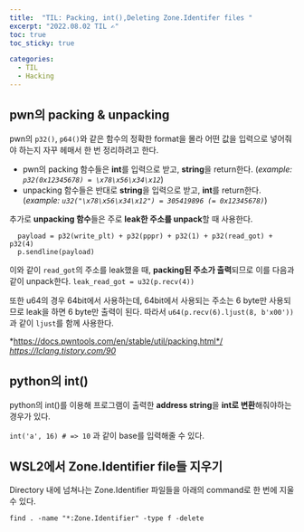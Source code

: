 ```yaml
---
title:  "TIL: Packing, int(),Deleting Zone.Identifer files "
excerpt: "2022.08.02 TIL ✍"
toc: true
toc_sticky: true

categories:
  - TIL
  - Hacking
---
```


## pwn의 packing & unpacking

pwn의 `p32()`, `p64()`와 같은 함수의 정확한 format을 몰라 어떤 값을 입력으로 넣어줘야 하는지 자꾸 헤매서 한 번 정리하려고 한다.
- pwn의 packing 함수들은 **int**를 입력으로 받고, **string**을 return한다. (*example: `p32(0x12345678) = \x78\x56\x34\x12`*)
- unpacking 함수들은 반대로 **string**을 입력으로 받고, **int**를 return한다. (*example: `u32("\x78\x56\x34\x12") = 305419896 (= 0x12345678)`*)

추가로 **unpacking 함수**들은 주로 **leak한 주소를 unpack**할 때 사용한다.
```
  payload = p32(write_plt) + p32(pppr) + p32(1) + p32(read_got) + p32(4)
  p.sendline(payload)
```
이와 같이 `read_got`의 주소를 leak했을 때, **packing된 주소가 출력**되므로 이를 다음과 같이 unpack한다. `leak_read_got = u32(p.recv(4))`

또한 u64의 경우 64bit에서 사용하는데, 64bit에서 사용되는 주소는 6 byte만 사용되므로 leak을 하면 6 byte만 출력이 된다. 따라서 `u64(p.recv(6).ljust(8, b'x00'))`과 같이 `ljust`를 함께 사용한다.

*https://docs.pwntools.com/en/stable/util/packing.html*/<br>*https://lclang.tistory.com/90*

## python의 int()

python의 int()를 이용해 프로그램이 출력한 **address string**을 **int로 변환**해줘야하는 경우가 있다. 

`int('a', 16) # => 10` 과 같이 base를 입력해줄 수 있다.

## WSL2에서 Zone.Identifier file들 지우기

Directory 내에 넘쳐나는 Zone.Identifier 파일들을 아래의 command로 한 번에 지울 수 있다.

`find . -name "*:Zone.Identifier" -type f -delete`
